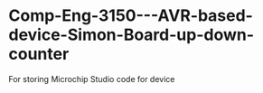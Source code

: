# Comp-Eng-3150---AVR-based-device-Simon-Board-up-down-counter
For storing Microchip Studio code for device
